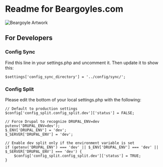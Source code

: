 # Readme for Beargoyles.com

![Beargoyle Artwork](https://beargoyles.com/sites/default/files/styles/large/public/2025-02/2025-02-23-05.02.05-v1-oil-transparent.png.webp)

## For Developers

### Config Sync
Find this line in your settings.php and uncomment it. Then update it to show this:

```
$settings['config_sync_directory'] = '../config/sync/';
```

### Config Split
Please edit the bottom of your local settings.php with the following:

```
// Default to production settings
$config['config_split.config_split.dev']['status'] = FALSE;

// Force Drupal to recognize DRUPAL_ENV=dev
putenv('DRUPAL_ENV=dev');
$_ENV['DRUPAL_ENV'] = 'dev';
$_SERVER['DRUPAL_ENV'] = 'dev';

// Enable dev split only if the environment variable is set
if (getenv('DRUPAL_ENV') === 'dev' || $_ENV['DRUPAL_ENV'] === 'dev' || $_SERVER['DRUPAL_ENV'] === 'dev') {
    $config['config_split.config_split.dev']['status'] = TRUE;
}
```
